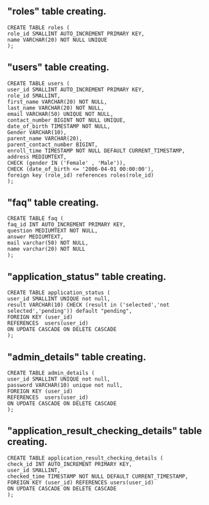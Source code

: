 ## "roles" table creating.

```syntax
CREATE TABLE roles (
role_id SMALLINT AUTO_INCREMENT PRIMARY KEY,
name VARCHAR(20) NOT NULL UNIQUE
);
```

## "users" table creating.

```syntax
CREATE TABLE users (
user_id SMALLINT AUTO_INCREMENT PRIMARY KEY,
role_id SMALLINT,
first_name VARCHAR(20) NOT NULL,
last_name VARCHAR(20) NOT NULL,
email VARCHAR(50) UNIQUE NOT NULL,
contact_number BIGINT NOT NULL UNIQUE,
date_of_birth TIMESTAMP NOT NULL,
Gender VARCHAR(10),
parent_name VARCHAR(20),
parent_contact_number BIGINT,
enroll_time TIMESTAMP NOT NULL DEFAULT CURRENT_TIMESTAMP,
address MEDIUMTEXT,
CHECK (gender IN ('Female' , 'Male')),
CHECK (date_of_birth <= '2006-04-01 00:00:00'),
foreign key (role_id) references roles(role_id)
);
```

## "faq" table creating.

```syntax
CREATE TABLE faq (
faq_id INT AUTO_INCREMENT PRIMARY KEY,
question MEDIUMTEXT NOT NULL,
answer MEDIUMTEXT,
mail varchar(50) NOT NULL,
name varchar(20) NOT NULL
);
```

## "application_status" table creating.

```syntax
CREATE TABLE application_status (
user_id SMALLINT UNIQUE not null,
result VARCHAR(10) CHECK (result in ('selected','not selected','pending')) default "pending",
FOREIGN KEY (user_id)
REFERENCES  users(user_id)
ON UPDATE CASCADE ON DELETE CASCADE
);
```

## "admin_details" table creating.

```syntax
CREATE TABLE admin_details (
user_id SMALLINT UNIQUE not null,
password VARCHAR(10) unique not null,
FOREIGN KEY (user_id)
REFERENCES  users(user_id)
ON UPDATE CASCADE ON DELETE CASCADE
);
```

## "application_result_checking_details" table creating.

```syntax
CREATE TABLE application_result_checking_details (
check_id INT AUTO_INCREMENT PRIMARY KEY,
user_id SMALLINT,
checked_time TIMESTAMP NOT NULL DEFAULT CURRENT_TIMESTAMP,
FOREIGN KEY (user_id) REFERENCES users(user_id)
ON UPDATE CASCADE ON DELETE CASCADE
);
```

